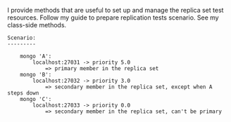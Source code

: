 I provide methods that are useful to  set up and manage the replica set test resources.  Follow my guide to prepare replication tests scenario. See my class-side methods.


	Scenario:
	---------
	
		mongo 'A':
			localhost:27031 -> priority 5.0 
				=> primary member in the replica set
		mongo 'B':
			localhost:27032 -> priority 3.0 
				=> secondary member in the replica set, except when A steps down
		mongo 'C':
			localhost:27033 -> priority 0.0
				=> secondary member in the replica set, can't be primary
